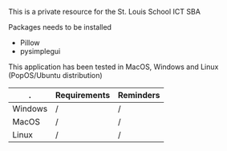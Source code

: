 This is a private resource for the St. Louis School ICT SBA

Packages needs to be installed
- Pillow
- pysimplegui

This application has been tested in MacOS, Windows and Linux (PopOS/Ubuntu distribution)

. | Requirements | Reminders
--- | --- | ---
Windows  | / | / 
MacOS  | / | /
Linux  | / | /